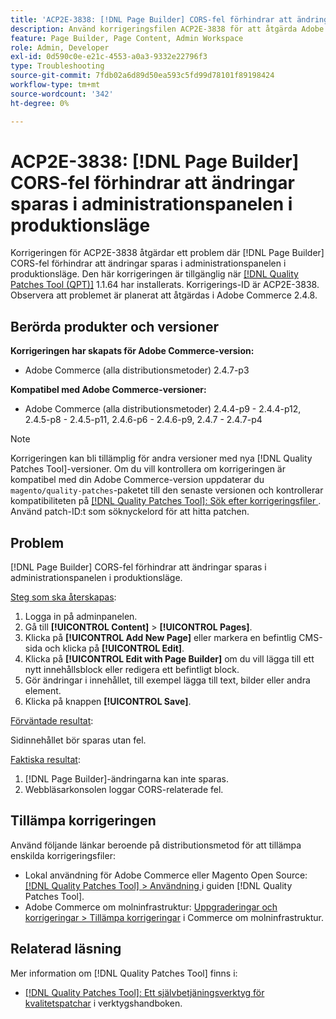 ```yaml
---
title: 'ACP2E-3838: [!DNL Page Builder] CORS-fel förhindrar att ändringar sparas i administrationspanelen i produktionsläge'
description: Använd korrigeringsfilen ACP2E-3838 för att åtgärda Adobe Commerce-problemet där  [!DNL Page Builder] CORS-fel förhindrar att ändringar sparas i administrationspanelen i produktionsläge.
feature: Page Builder, Page Content, Admin Workspace
role: Admin, Developer
exl-id: 0d590c0e-e21c-4553-a0a3-9332e22796f3
type: Troubleshooting
source-git-commit: 7fdb02a6d89d50ea593c5fd99d78101f89198424
workflow-type: tm+mt
source-wordcount: '342'
ht-degree: 0%

---
```


# ACP2E-3838: [!DNL Page Builder] CORS-fel förhindrar att ändringar sparas i administrationspanelen i produktionsläge

Korrigeringen för ACP2E-3838 åtgärdar ett problem där [!DNL Page Builder] CORS-fel förhindrar att ändringar sparas i administrationspanelen i produktionsläge. Den här korrigeringen är tillgänglig när [[!DNL Quality Patches Tool (QPT)]](/help/tools/quality-patches-tool/quality-patches-tool-to-self-serve-quality-patches.md) 1.1.64 har installerats. Korrigerings-ID är ACP2E-3838. Observera att problemet är planerat att åtgärdas i Adobe Commerce 2.4.8.

## Berörda produkter och versioner

**Korrigeringen har skapats för Adobe Commerce-version:**

* Adobe Commerce (alla distributionsmetoder) 2.4.7-p3

**Kompatibel med Adobe Commerce-versioner:**

* Adobe Commerce (alla distributionsmetoder) 2.4.4-p9 - 2.4.4-p12, 2.4.5-p8 - 2.4.5-p11, 2.4.6-p6 - 2.4.6-p9, 2.4.7 - 2.4.7-p4

>[!NOTE]
>
>Korrigeringen kan bli tillämplig för andra versioner med nya [!DNL Quality Patches Tool]-versioner. Om du vill kontrollera om korrigeringen är kompatibel med din Adobe Commerce-version uppdaterar du `magento/quality-patches`-paketet till den senaste versionen och kontrollerar kompatibiliteten på [[!DNL Quality Patches Tool]: Sök efter korrigeringsfiler ](https://experienceleague.adobe.com/tools/commerce-quality-patches/index.html). Använd patch-ID:t som söknyckelord för att hitta patchen.

## Problem

[!DNL Page Builder] CORS-fel förhindrar att ändringar sparas i administrationspanelen i produktionsläge.

<u>Steg som ska återskapas</u>:

1. Logga in på adminpanelen.
1. Gå till **[!UICONTROL Content]** > **[!UICONTROL Pages]**.
1. Klicka på **[!UICONTROL Add New Page]** eller markera en befintlig CMS-sida och klicka på **[!UICONTROL Edit]**.
1. Klicka på **[!UICONTROL Edit with Page Builder]** om du vill lägga till ett nytt innehållsblock eller redigera ett befintligt block.
1. Gör ändringar i innehållet, till exempel lägga till text, bilder eller andra element.
1. Klicka på knappen **[!UICONTROL Save]**.

<u>Förväntade resultat</u>:

Sidinnehållet bör sparas utan fel.

<u>Faktiska resultat</u>:

1. [!DNL Page Builder]-ändringarna kan inte sparas.
1. Webbläsarkonsolen loggar CORS-relaterade fel.

## Tillämpa korrigeringen

Använd följande länkar beroende på distributionsmetod för att tillämpa enskilda korrigeringsfiler:

* Lokal användning för Adobe Commerce eller Magento Open Source: [[!DNL Quality Patches Tool] > Användning ](/help/tools/quality-patches-tool/usage.md) i guiden [!DNL Quality Patches Tool].
* Adobe Commerce om molninfrastruktur: [Uppgraderingar och korrigeringar > Tillämpa korrigeringar](https://experienceleague.adobe.com/docs/commerce-cloud-service/user-guide/develop/upgrade/apply-patches.html) i Commerce om molninfrastruktur.

## Relaterad läsning

Mer information om [!DNL Quality Patches Tool] finns i:

* [[!DNL Quality Patches Tool]: Ett självbetjäningsverktyg för kvalitetspatchar](/help/tools/quality-patches-tool/quality-patches-tool-to-self-serve-quality-patches.md) i verktygshandboken.
